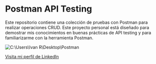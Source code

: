 # Postman API Testing

Este repositorio contiene una colección de pruebas con Postman para realizar operaciones CRUD. Este proyecto personal está diseñado para demostrar mis conocimientos en buenas prácticas de API testing y para familiarizarme con la herramienta Postman.

![C:\Users\Ivan R\Desktop\Postman](ruta/a/la/imagen.jpg)

[Visita mi perfil de LinkedIn](https://www.linkedin.com/in/leandro-guiza-cortes-579b612ab/)
